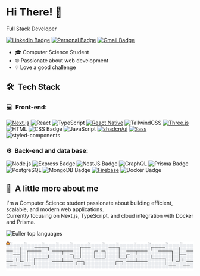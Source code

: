 # Hi There! 👋
Full Stack Developer

[![Linkedin Badge](https://img.shields.io/badge/-LinkedIn-6633cc?style=flat-square&logo=Linkedin&logoColor=white&link=https://www.linkedin.com/in/eullergomes)](https://www.linkedin.com/in/eullergomes)
[![Personal Badge](https://img.shields.io/badge/-Website-6633cc?style=flat-square&logo=Me&logoColor=white&link=https://portfolioeuller-euller-gomes-projects.vercel.app)](https://portfolioeuller-euller-gomes-projects.vercel.app)
[![Gmail Badge](https://img.shields.io/badge/-eullertexeira@gmail.com-6633cc?style=flat-square&logo=Gmail&logoColor=white&link=mailto:eullertexeira@gmail.com)](mailto:eullertexeira@gmail.com)


- 🎓 Computer Science Student
- 🌐 Passionate about web development
- 💡 Love a good challenge

<h2> 🛠 &nbsp;Tech Stack</h2>
<h3>💻 &nbsp;Front-end:</h3>

[![Next.js](https://img.shields.io/badge/Next.js-212121?logo=next.js&logoColor=white)](#)
![React](https://img.shields.io/badge/-React-212121?style=flat&logo=react)
![TypeScript](https://img.shields.io/badge/-TypeScript-212121?style=flat&logo=typescript&logoColor=2D79C7)
[![React Native](https://img.shields.io/badge/React_Native-212121?logo=react&logoColor=%2361DAFB)](#)
![TailwindCSS](https://img.shields.io/badge/-Tailwind_CSS-212121?style=flat&logo=tailwindcss)
[![Three.js](https://img.shields.io/badge/Three.js-212121?logo=threedotjs&logoColor=fff)](#)
![HTML](https://img.shields.io/badge/-HTML-212121?style=flat&logo=HTML5)
![CSS Badge](https://img.shields.io/badge/CSS-212121?logo=css&logoColor=blue&style=flat)
![JavaScript](https://img.shields.io/badge/-JavaScript-212121?style=flat&logo=javascript)
[![shadcn/ui](https://img.shields.io/badge/shadcn%2Fui-212121?logo=shadcnui&logoColor=fff)](#)
[![Sass](https://img.shields.io/badge/Sass-212121?logo=sass&logoColor=fff)](#)
![styled-components](https://img.shields.io/badge/-styled--components-212121?style=flat&logo=styledcomponents)

<h3>⚙️ &nbsp;Back-end and data base:</h3>

![Node.js](https://img.shields.io/badge/-Node.js-212121?style=flat&logo=node.js)
![Express Badge](https://img.shields.io/badge/Express-212121?logo=express&logoColor=fff&style=flat)
![NestJS Badge](https://img.shields.io/badge/NestJS-212121?logo=nestjs&logoColor=E0234E&style=flat)
![GraphQL](https://img.shields.io/badge/-GraphQL-212121?style=flat&logo=graphql&logoColor=E535AB)
![Prisma Badge](https://img.shields.io/badge/Prisma-212121?logo=prisma&logoColor=fff&style=flat)
![PostgreSQL](https://img.shields.io/badge/-PostgreSQL-212121?style=flat&logo=postgresql)
![MongoDB Badge](https://img.shields.io/badge/MongoDB-212121?logo=mongodb&logoColor=47A248&style=flat)
[![Firebase](https://img.shields.io/badge/Firebase-212121?style=for-the-badge&logo=firebase&logoColor=ffca28&style=flat)](#)
![Docker Badge](https://img.shields.io/badge/Docker-212121?logo=docker&logoColor=2496ED&style=flat)

<h2>🚀 &nbsp;A little more about me</h2>

I'm a Computer Science student passionate about building efficient, scalable, and modern web applications.  
Currently focusing on Next.js, TypeScript, and cloud integration with Docker and Prisma.

![Euller top languages](https://github-readme-stats.vercel.app/api/top-langs/?username=eullergomes&layout=compact&langs_count=7&theme=radical)

<picture>
  <source media="(prefers-color-scheme: dark)" srcset="https://raw.githubusercontent.com/eullergomes/eullergomes/output/pacman-contribution-graph-dark.svg">
  <source media="(prefers-color-scheme: light)" srcset="https://raw.githubusercontent.com/eullergomes/eullergomes/output/pacman-contribution-graph.svg">
  <img alt="pacman contribution graph" src="https://raw.githubusercontent.com/eullergomes/eullergomes/output/pacman-contribution-graph.svg">
</picture>

